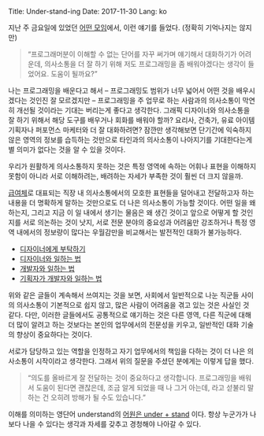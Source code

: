 Title: Under-stand-ing
Date: 2017-11-30
Lang: ko

지난 주 금요일에 있었던 [어떤 모임](https://www.facebook.com/publyteam/posts/2199237843435880)에서, 이런 얘기를 들었다. (정확히 기억나지는 않지만)

> “프로그래머분이 이해할 수 없는 단어를 자꾸 써가며 얘기해서 대화하기가 어려운데, 의사소통을 더 잘 하기 위해 저도 프로그래밍을 좀 배워야겠다는 생각이 들었어요. 도움이 될까요?”

나는 프로그래밍을 배운다고 해서 – 프로그래밍도 범위가 너무 넓어서 어떤 것을 배우시겠다는 것인진 잘 모르겠지만 – 
프로그래밍을 주 업무로 하는 사람과의 의사소통이 막연히 개선될 것이라는 기대는 버리는게 좋다고 생각한다.
그래픽 디자이너와 의사소통을 잘 하기 위해서 해당 도구를 배우거나 회화를 배워야 할까? 요리사, 건축가, 유료 아이템 기획자나 퍼포먼스 마케터와 더 잘 대화하려면?
잠깐만 생각해보면 단기간에 익숙하지 않은 영역의 정보를 습득하는 것만으로 타인과의 의사소통이 나아지기를 기대한다는게 별 의미가 없다는 것을 알 수 있을 것이다.

우리가 원활하게 의사소통하지 못하는 것은 특정 영역에 속하는 어휘나 표현을 이해하지 못함이 아니라
서로 이해하려는, 배려하는 자세가 부족한 것이 훨씬 더 크지 않을까.

[급여체](http://www.hankookilbo.com/v/43512f5229ad43249195a62b3c737aa0)로 대표되는 직장 내 의사소통에서의 모호한 표현들을 덜어내고
전달하고자 하는 내용을 더 명확하게 말하는 것만으로도 더 나은 의사소통이 가능할 것이다.
어떤 일을 왜 하는지, 그리고 지금 이 일 내에서 생기는 물음은 왜 생긴 것이고 앞으로 어떻게 할 것인지를 서로 의논하는 것이 낫지,
서로 전문 분야의 중요성과 어려움만 강조하거나 특정 영역 내에서의 정보량이 많다는 우월감만을 비교해서는 발전적인 대화가 불가능하다.

 - [디자이너에게 부탁하기](https://blog.hongminhee.org/2013/11/12/66778859403/)
 - [디자이너와 일하는 법](https://radiofun.tumblr.com/post/58410010027/)
 - [개발자와 일하는 법](https://radiofun.tumblr.com/post/60279994804/)
 - [기획자가 개발자와 일하는 법](http://minieetea.com/2013/10/archives/537)

위와 같은 글들이 계속해서 쓰여지는 것을 보면, 사회에서 일반적으로 나눈 직군들 사이의 의사소통이 기본적으로 쉽지 않고,
많은 사람이 어려움을 겪고 있는 것은 사실인 것 같다. 다만, 이러한 글들에서도 공통적으로 얘기하는 것은
다른 영역, 다른 직군에 대해 더 많이 알려고 하는 것보다는 본인의 업무에서의 전문성을 키우고, 일반적인 대화 기술의 향상이 중요하다는 것이다.

서로가 담당하고 있는 역할을 인정하고 자기 업무에서의 책임을 다하는 것이 더 나은 의사소통이 시작이라고 생각한다.
그래서 위의 질문을 주셨던 분에게는 이렇게 답을 했다.

> “의도를 올바르게 잘 전달하는 것이 중요하다고 생각합니다. 프로그래밍을 배워서 도움이 된다면 괜찮은데,
> 조금 알게 되었을 때 나 그거 아는데, 라고 섣불리 말하는 건 오히려 방해가 될 수도 있습니다.”

이해를 의미하는 영단어 understand의 [어원은 under + stand](https://www.etymonline.com/word/understand) 이다.
항상 누군가가 나보다 나을 수 있다는 생각과 자세를 갖추고 경청해야 나아갈 수 있다.
